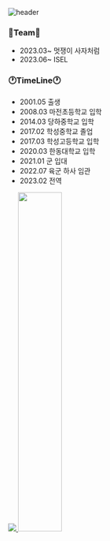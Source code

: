 ![header](https://capsule-render.vercel.app/api?type=wave&color=gradient&height=300&section=header&text=welcome&fontSize=90)

### 📕Team📕
- 2023.03~ 멋쟁이 사자처럼
- 2023.06~ ISEL  

### 🕐TimeLine🕐
- 2001.05 출생  
- 2008.03 마전초등학교 입학  
- 2014.03 당하중학교 입학  
- 2017.02 학성중학교 졸업  
- 2017.03 학성고등학교 입학  
- 2020.03 한동대학교 입학
- 2021.01 군 입대
- 2022.07 육군 하사 임관
- 2023.02 전역  


<a href="s">
  <img src="https://github-readme-stats.vercel.app/api/top-langs/?username=ehdrb01&exclude_repo=ehdrb01.github.io&layout=compact&theme=tokyonight" />
</a>
<a href="s">
  <img src="https://github-readme-stats.vercel.app/api?username=ehdrb01&theme=tokyonight&show_icons=true" width="42%" />
</a>


<!--
**ehdrb01/ehdrb01** is a ✨ _special_ ✨ repository because its `README.md` (this file) appears on your GitHub profile.

Here are some ideas to get you started:

- 🔭 I’m currently working on ...
- 🌱 I’m currently learning ...
- 👯 I’m looking to collaborate on ...
- 🤔 I’m looking for help with ...
- 💬 Ask me about ...
- 📫 How to reach me: ...
- 😄 Pronouns: ...
- ⚡ Fun fact: ...
-->
